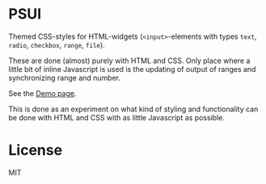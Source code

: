 PSUI
====
Themed CSS-styles for HTML-widgets (`<input>`-elements with types `text`, `radio`, `checkbox`, `range`, `file`).

These are done (almost) purely with HTML and CSS. Only place where a little bit of inline Javascript is used
is the updating of output of ranges and synchronizing range and number.

See the [Demo page](http://pesasa.github.io/psui).

This is done as an experiment on what kind of styling and functionality can be done
with HTML and CSS with as little Javascript as possible.

License
=======
MIT